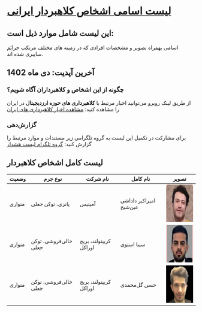 
# [لیست اسامی اشخاص کلاهبردار ایرانی](#لیست-کامل-اشخاص-کلاهبردار) 
## این لیست شامل موارد ذیل است:
اسامی بهمراه تصویر و مشخصات افرادی که در زمینه های مختلف مرتکب جرایٔم سایبری شده اند.
## آخرین آپدیت: دی ماه 1402
### چگونه از این اشخاص و کلاهبرداران آگاه شویم؟
از طریق لینک روبرو می‌توانید اخبار مرتبط با **کلاهبرداری های حوزه ارزدیجیتال** در ایران را مشاهده کنید: [مشاهده اخبار کلاهبرداری های ایران](https://www.webamooz.com/category/%D8%A7%D8%B1%D8%B2-%D9%87%D8%A7%DB%8C-%D8%AF%DB%8C%D8%AC%DB%8C%D8%AA%D8%A7%D9%84/)

### گزارش‌دهی

برای مشارکت در تکمیل این لیست به گروه تلگرامی زیر مستندات و موارد مرتبط را گزارش کنید:
[ گروه تلگرام لیست هشدار](https://t.me/warning_list) 

## 
## لیست کامل اشخاص کلاهبردار

| **وضعیت** | **نوع جرم** | **نام شرکت** | **نام کامل** | **تصویر** |
|---|---|---|---|---|
| متواری | پانزی، توکن جعلی | آمیتیس | امیراکبر داداشی عین‌شیخ | <img width=100 height=100 src=../Images/Person/AkbarDadashi.jpg> |
| متواری | خالی‌فروشی، توکن جعلی | کریپتولند، بریج اوراکل | سینا استوی | <img width=100 height=100 src=../Images/Person/SinaEstavi.jpg> |
 متواری | خالی‌فروشی، توکن جعلی | کریپتولند، بریج اوراکل | حسن گل‌محمدی | <img width=100 height=100 src=../Images/Person/HasanGolMohammadi.jpg> |
